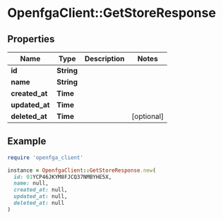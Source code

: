 # OpenfgaClient::GetStoreResponse

## Properties

| Name | Type | Description | Notes |
| ---- | ---- | ----------- | ----- |
| **id** | **String** |  |  |
| **name** | **String** |  |  |
| **created_at** | **Time** |  |  |
| **updated_at** | **Time** |  |  |
| **deleted_at** | **Time** |  | [optional] |

## Example

```ruby
require 'openfga_client'

instance = OpenfgaClient::GetStoreResponse.new(
  id: 01YCP46JKYM8FJCQ37NMBYHE5X,
  name: null,
  created_at: null,
  updated_at: null,
  deleted_at: null
)
```

